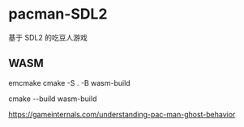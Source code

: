 # pacman-SDL2

基于 SDL2 的吃豆人游戏

## WASM

emcmake cmake -S . -B wasm-build

cmake --build wasm-build

https://gameinternals.com/understanding-pac-man-ghost-behavior
